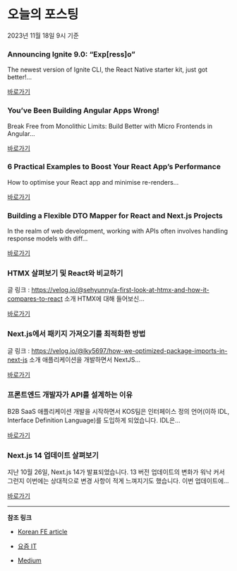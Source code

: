 # 오늘의 포스팅 
2023년 11월 18일 9시 기준 

### Announcing Ignite 9.0: “Exp[ress]o” 

 The newest version of Ignite CLI, the React Native starter kit, just got better!... 

 [바로가기](https://medium.com/infinite-red/announcing-ignite-9-0-exp-ress-o-89ab5801937d?responsesOpen=true&sortBy=REVERSE_CHRON&source=topic_portal_recommended_stories---------0-84----------typescript----------42f202ef_03cc_40a7_9fc6_e61142ba4b3e-------) 

### You’ve Been Building Angular Apps Wrong! 

 Break Free from Monolithic Limits: Build Better with Micro Frontends in Angular... 

 [바로가기](https://medium.com/bitsrc/you-have-been-building-angular-apps-wrong-abaca6bac0bc?responsesOpen=true&sortBy=REVERSE_CHRON&source=topic_portal_recommended_stories---------0-84----------frontend----------d99ce5b1_6c58_439f_8f24_45372ab11302-------) 

### 6 Practical Examples to Boost Your React App’s Performance 

 How to optimise your React app and minimise re-renders... 

 [바로가기](https://medium.com/the-tech-collective/6-practical-examples-to-boost-your-react-apps-performance-dbc9add3c936?responsesOpen=true&sortBy=REVERSE_CHRON&source=topic_portal_recommended_stories---------0-84----------reactjs----------ff07f87f_bbba_4dd2_a37f_d7bbaa72001a-------) 

### Building a Flexible DTO Mapper for React and Next.js Projects 

 In the realm of web development, working with APIs often involves handling response models with diff... 

 [바로가기](https://medium.com/@mokremiz/building-a-flexible-dto-mapper-for-react-and-next-js-projects-3ee77055f05d?responsesOpen=true&sortBy=REVERSE_CHRON&source=topic_portal_recommended_stories---------0-84----------nextjs----------dbe0f548_5df1_4510_9d4f_97338922aa2e-------) 

###   HTMX 살펴보기 및 React와 비교하기 

 글 링크 : https://velog.io/@sehyunny/a-first-look-at-htmx-and-how-it-compares-to-react 소개 HTMX에 대해 들어보신... 

 [바로가기](https://kofearticle.substack.com/p/korean-fe-article-htmx-react) 

###  Next.js에서 패키지 가져오기를 최적화한 방법 

 글 링크 : https://velog.io/@lky5697/how-we-optimized-package-imports-in-next-js 소개 애플리케이션을 개발하면서 NextJS... 

 [바로가기](https://kofearticle.substack.com/p/korean-fe-article-nextjs-ad9) 

### 프론트엔드 개발자가 API를 설계하는 이유 

 B2B SaaS 애플리케이션 개발을 시작하면서 KOS팀은 인터페이스 정의 언어(이하 IDL, Interface Definition Language)를 도입하게 되었습니다. IDL은... 

 [바로가기](https://yozm.wishket.com/magazine/detail/2325/) 

### Next.js 14 업데이트 살펴보기 

 지난 10월 26일, Next.js 14가 발표되었습니다. 13 버전 업데이트의 변화가 워낙 커서 그런지 이번에는 상대적으로 변경 사항이 적게 느껴지기도 했습니다. 이번 업데이트에... 

 [바로가기](https://yozm.wishket.com/magazine/detail/2324/) 

---

**참조 링크**

- [Korean FE article](https://kofearticle.substack.com) 

- [요즘 IT](https://yozm.wishket.com/magazine) 

- [Medium](https://medium.com) 

